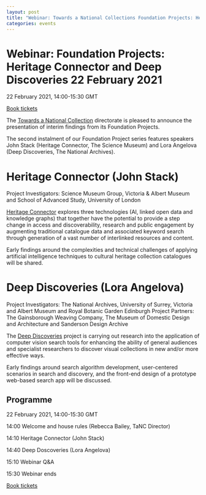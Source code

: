 ```yaml
---
layout: post
title: "Webinar: Towards a National Collections Foundation Projects: Heritage Connector and Deep Discoveries"
categories: events
---
```


# Webinar: Foundation Projects: Heritage Connector and Deep Discoveries 22 February 2021

22 February 2021, 14:00-15:30 GMT

[Book tickets](https://www.eventbrite.co.uk/e/foundation-projects-heritage-connectors-deep-discoveries-tickets-138584262259) 

The [Towards a National Collection](https://www.nationalcollection.org.uk) directorate is pleased to announce the presentation of interim findings from its Foundation Projects.

The second instalment of our Foundation Project series features speakers John Stack (Heritage Connector, The Science Museum) and Lora Angelova (Deep Discoveries, The National Archives).

# Heritage Connector (John Stack)

Project Investigators: Science Museum Group, Victoria & Albert Museum and School of Advanced Study, University of London

[Heritage Connector](https://www.sciencemuseumgroup.org.uk/project/heritage-connector/) explores three technologies (AI, linked open data and knowledge graphs) that together have the potential to provide a step change in access and discoverability, research and public engagement by augmenting traditional catalogue data and associated keyword search through generation of a vast number of interlinked resources and content.

Early findings around the complexities and technical challenges of applying artificial intelligence techniques to cultural heritage collection catalogues will be shared.

# Deep Discoveries (Lora Angelova)

Project Investigators: The National Archives, University of Surrey, Victoria and Albert Museum and Royal Botanic Garden Edinburgh
Project Partners: The Gainsborough Weaving Company, The Museum of Domestic Design and Architecture and Sanderson Design Archive

The [Deep Discoveries](https://tanc-ahrc.github.io/DeepDiscoveries/) project is carrying out research into the application of computer vision search tools for enhancing the ability of general audiences and specialist researchers to discover visual collections in new and/or more effective ways.

Early findings around search algorithm development, user-centered scenarios in search and discovery, and the front-end design of a prototype web-based search app will be discussed.

## Programme 

22 February 2021, 14:00-15:30 GMT

14:00 Welcome and house rules (Rebecca Bailey, TaNC Director)

14:10 Heritage Connector (John Stack)

14:40 Deep Doscoveries (Lora Angelova)

15:10 Webinar Q&A

15:30 Webinar ends

[Book tickets](https://www.eventbrite.co.uk/e/foundation-projects-heritage-connectors-deep-discoveries-tickets-138584262259) 
